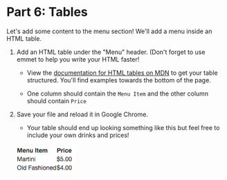 # Part 6: Tables

Let's add some content to the menu section!  We'll add a menu inside an HTML table. 

1. Add an HTML table under the "Menu" header. (Don't forget to use emmet to help you write your HTML faster! 
    * View the [documentation for HTML tables on MDN](https://developer.mozilla.org/en-US/docs/Web/HTML/Element/table) to get your table structured. You'll find examples towards the bottom of the page.
    
    * One column should contain the `Menu Item` and the other column should contain `Price`
    
2. Save your file and reload it in Google Chrome.

    * Your table should end up looking something like this but feel free to include your own drinks and prices!
    
    ![](/assets/table.png)

